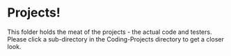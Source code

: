 # Projects!
<p>
  This folder holds the meat of the projects - the actual code and testers. Please click a sub-directory in the Coding-Projects
  directory to get a closer look.
  </p>
